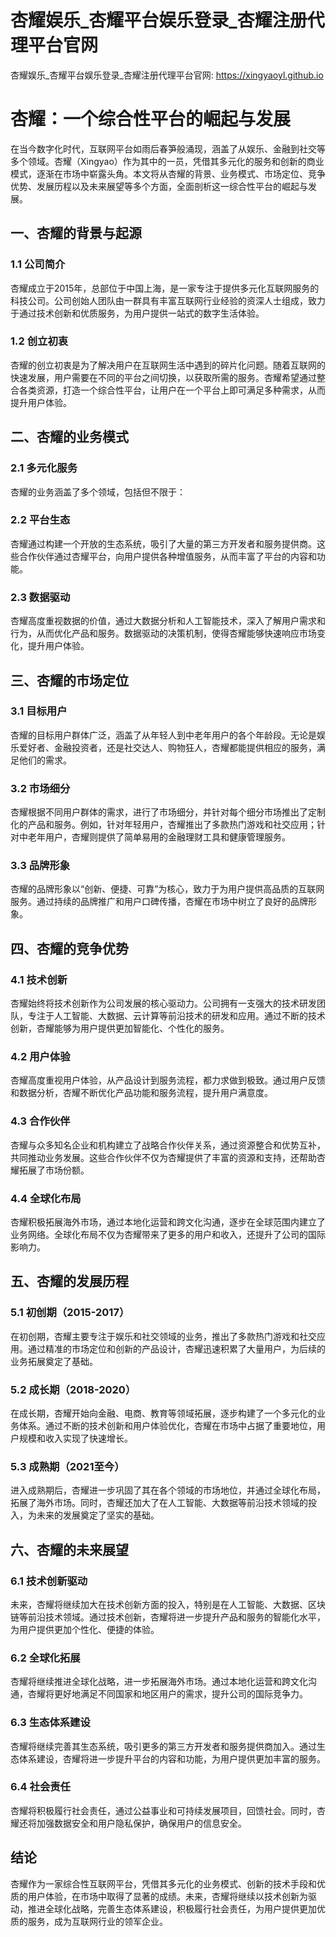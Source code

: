 # 杏耀娱乐_杏耀平台娱乐登录_杏耀注册代理平台官网

杏耀娱乐_杏耀平台娱乐登录_杏耀注册代理平台官网: <https://xingyaoyl.github.io>

# 杏耀：一个综合性平台的崛起与发展

在当今数字化时代，互联网平台如雨后春笋般涌现，涵盖了从娱乐、金融到社交等多个领域。杏耀（Xingyao）作为其中的一员，凭借其多元化的服务和创新的商业模式，逐渐在市场中崭露头角。本文将从杏耀的背景、业务模式、市场定位、竞争优势、发展历程以及未来展望等多个方面，全面剖析这一综合性平台的崛起与发展。

## 一、杏耀的背景与起源

### 1.1 公司简介

杏耀成立于2015年，总部位于中国上海，是一家专注于提供多元化互联网服务的科技公司。公司创始人团队由一群具有丰富互联网行业经验的资深人士组成，致力于通过技术创新和优质服务，为用户提供一站式的数字生活体验。

### 1.2 创立初衷

杏耀的创立初衷是为了解决用户在互联网生活中遇到的碎片化问题。随着互联网的快速发展，用户需要在不同的平台之间切换，以获取所需的服务。杏耀希望通过整合各类资源，打造一个综合性平台，让用户在一个平台上即可满足多种需求，从而提升用户体验。

## 二、杏耀的业务模式

### 2.1 多元化服务

杏耀的业务涵盖了多个领域，包括但不限于：

### 2.2 平台生态

杏耀通过构建一个开放的生态系统，吸引了大量的第三方开发者和服务提供商。这些合作伙伴通过杏耀平台，向用户提供各种增值服务，从而丰富了平台的内容和功能。

### 2.3 数据驱动

杏耀高度重视数据的价值，通过大数据分析和人工智能技术，深入了解用户需求和行为，从而优化产品和服务。数据驱动的决策机制，使得杏耀能够快速响应市场变化，提升用户体验。

## 三、杏耀的市场定位

### 3.1 目标用户

杏耀的目标用户群体广泛，涵盖了从年轻人到中老年用户的各个年龄段。无论是娱乐爱好者、金融投资者，还是社交达人、购物狂人，杏耀都能提供相应的服务，满足他们的需求。

### 3.2 市场细分

杏耀根据不同用户群体的需求，进行了市场细分，并针对每个细分市场推出了定制化的产品和服务。例如，针对年轻用户，杏耀推出了多款热门游戏和社交应用；针对中老年用户，杏耀则提供了简单易用的金融理财工具和健康管理服务。

### 3.3 品牌形象

杏耀的品牌形象以“创新、便捷、可靠”为核心，致力于为用户提供高品质的互联网服务。通过持续的品牌推广和用户口碑传播，杏耀在市场中树立了良好的品牌形象。

## 四、杏耀的竞争优势

### 4.1 技术创新

杏耀始终将技术创新作为公司发展的核心驱动力。公司拥有一支强大的技术研发团队，专注于人工智能、大数据、云计算等前沿技术的研发和应用。通过不断的技术创新，杏耀能够为用户提供更加智能化、个性化的服务。

### 4.2 用户体验

杏耀高度重视用户体验，从产品设计到服务流程，都力求做到极致。通过用户反馈和数据分析，杏耀不断优化产品功能和服务流程，提升用户满意度。

### 4.3 合作伙伴

杏耀与众多知名企业和机构建立了战略合作伙伴关系，通过资源整合和优势互补，共同推动业务发展。这些合作伙伴不仅为杏耀提供了丰富的资源和支持，还帮助杏耀拓展了市场份额。

### 4.4 全球化布局

杏耀积极拓展海外市场，通过本地化运营和跨文化沟通，逐步在全球范围内建立了业务网络。全球化布局不仅为杏耀带来了更多的用户和收入，还提升了公司的国际影响力。

## 五、杏耀的发展历程

### 5.1 初创期（2015-2017）

在初创期，杏耀主要专注于娱乐和社交领域的业务，推出了多款热门游戏和社交应用。通过精准的市场定位和创新的产品设计，杏耀迅速积累了大量用户，为后续的业务拓展奠定了基础。

### 5.2 成长期（2018-2020）

在成长期，杏耀开始向金融、电商、教育等领域拓展，逐步构建了一个多元化的业务体系。通过不断的技术创新和用户体验优化，杏耀在市场中占据了重要地位，用户规模和收入实现了快速增长。

### 5.3 成熟期（2021至今）

进入成熟期后，杏耀进一步巩固了其在各个领域的市场地位，并通过全球化布局，拓展了海外市场。同时，杏耀还加大了在人工智能、大数据等前沿技术领域的投入，为未来的发展奠定了坚实的基础。

## 六、杏耀的未来展望

### 6.1 技术创新驱动

未来，杏耀将继续加大在技术创新方面的投入，特别是在人工智能、大数据、区块链等前沿技术领域。通过技术创新，杏耀将进一步提升产品和服务的智能化水平，为用户提供更加个性化、便捷的体验。

### 6.2 全球化拓展

杏耀将继续推进全球化战略，进一步拓展海外市场。通过本地化运营和跨文化沟通，杏耀将更好地满足不同国家和地区用户的需求，提升公司的国际竞争力。

### 6.3 生态体系建设

杏耀将继续完善其生态系统，吸引更多的第三方开发者和服务提供商加入。通过生态体系建设，杏耀将进一步提升平台的内容和功能，为用户提供更加丰富的服务。

### 6.4 社会责任

杏耀将积极履行社会责任，通过公益事业和可持续发展项目，回馈社会。同时，杏耀还将加强数据安全和用户隐私保护，确保用户的信息安全。

## 结论

杏耀作为一家综合性互联网平台，凭借其多元化的业务模式、创新的技术手段和优质的用户体验，在市场中取得了显著的成绩。未来，杏耀将继续以技术创新为驱动，推进全球化战略，完善生态体系建设，积极履行社会责任，为用户提供更加优质的服务，成为互联网行业的领军企业。
